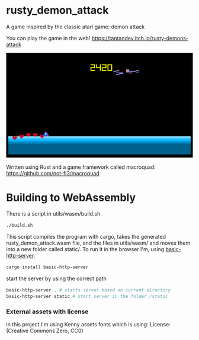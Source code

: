 # rusty_demon_attack
A game inspired by the classic atari game: demon attack

You can play the game in the web!
https://tantandev.itch.io/rusty-demons-attack

![](about/game_preview.gif)

Written using Rust and a game framework called macroquad: https://github.com/not-fl3/macroquad

# Building to WebAssembly
There is a script in utils/wasm/build.sh.
```bash
./build.sh
```
This script compiles the program with cargo, takes the generated rusty_demon_attack.wasm file, and the files in utils/wasm/ and
moves them into a new folder called static/.
To run it in the browser I'm, using [basic-http-server](https://crates.io/crates/basic-http-server).
```bash
cargo install basic-http-server
```
start the server by using the correct path
```bash
basic-http-server . # starts server based on current directory
basic-http-server static # start server in the folder /static
```


### External assets with license
in this project I'm using Kenny assets fonts which is using:
License: (Creative Commons Zero, CC0)
